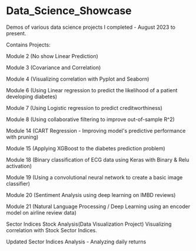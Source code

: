 # Data_Science_Showcase
Demos of various data science projects I completed - August 2023 to present.

Contains Projects:

Module 2 (No show Linear Prediction)

Module 3 (Covariance and Correlation)

Module 4 (Visualizing correlation with Pyplot and Seaborn)

Module 6 (Using Linear regression to predict the likelihood of a patient developing diabetes)

Module 7 (Using Logistic regression to predict creditworthiness)

Module 8 (Using collaborative filtering to improve out-of-sample R^2)

Module 14 (CART Regression - Improving model's predictive performance with pruning)

Module 15 (Applying XGBoost to the diabetes prediction problem)

Module 18 (Binary classification of ECG data using Keras with Binary & Relu activation)

Module 19 (Using a convolutional neural network to create a basic image classifier)

Module 20 (Sentiment Analysis using deep learning on IMBD reviews)

Module 21 (Natural Language Processing / Deep Learning using an encoder model on airline review data)

Sector Indices Stock Analysis(Data Visualization Project) Visualizing correlation with Stock Sector Indices.

Updated Sector Indices Analysis - Analyzing daily returns
